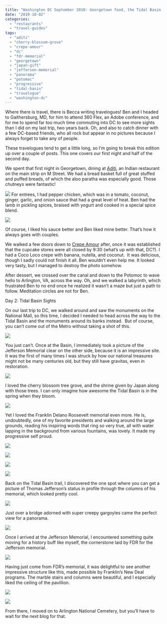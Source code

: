 ```yaml
---
title: "Washington DC September 2010: Georgetown food, the Tidal Basin, and FDR and Jefferson Memorials"
date: "2010-10-02"
categories: 
  - "restaurants"
  - "travel-guides"
tags: 
  - "aditi"
  - "cherry-blossom-grove"
  - "crepe-amour"
  - "dc"
  - "fdr-memorial"
  - "georgetown"
  - "japan-gift"
  - "jefferson-memorial"
  - "panorama"
  - "potomac"
  - "progressive"
  - "tidal-basin"
  - "travelogue"
  - "washington-dc"
---
```


Where there is travel, there is Becca writing travelogues! Ben and I headed to Gaithersburg, MD, for him to attend 360 Flex, an Adobe conference, and for me to spend far too much time commuting into DC to see more sights than I did on my last trip, two years back. Oh, and also to catch dinner with a few DC-based friends, who all rock but appear in no pictures because I always forget to take any of people.

These travelogues tend to get a little long, so I’m going to break this edition up over a couple of posts. This one covers our first night and half of the second day.

We spent that first night in Georgetown, dining at [Aditi](http://www.google.com/url?sa=t&source=web&cd=2&ved=0CBkQFDAB&url=http%3A%2F%2Fwww.dineaditi.com%2F&rct=j&q=adita%20indian%20dc&ei=Ga-jTMzjHMSBlAfTy-HSBA&usg=AFQjCNG-yrjOuFtRFNHAkvbVr37annHaSg&sig2=OUWvu5FNFi8iz5Yq_lDmjQ&cad=rja), an Indian restaurant on the main strip on M Street. We had a bread basket full of great stuffed and puffed breads, of which the aloo paratha was especially good. Those chutneys were fantastic!

![](http://www.blastanova.com/photoalbum/Adventures/Washington%20DC%202010/awdc003.jpg)  For entrees, I had pepper chicken, which was in a tomato, coconut, ginger, garlic, and onion sauce that had a great level of heat. Ben had the lamb in pickling spices, braised with yogurt and cooked in a special spice blend.

![](http://www.blastanova.com/photoalbum/Adventures/Washington%20DC%202010/awdc004.jpg)

Of course, I liked his sauce better and Ben liked mine better. That’s how it always goes with couples.

We walked a few doors down to [Crepe Amour](http://www.google.com/url?sa=t&source=web&cd=1&ved=0CBIQFjAA&url=http%3A%2F%2Fwww.crepeamour.com%2F&rct=j&q=crepe%20amour%20dc&ei=hbKjTMSJG8GqlAf2kYD3BA&usg=AFQjCNGLUiuO2Qn0MiHEn08gjX0siJ5e2Q&sig2=28GGvs8WrQvQhm31BNyZjQ&cad=rja) after, once it was established that the cupcake stores were all closed by 9:30 (what’s up with that, DC?). I had a Coco Loco crepe with banana, nutella, and coconut.  It was delicious, though I sadly could not finish it all. Ben wouldn’t even help me. It looked very tasty, but I managed to destroy the photo somehow.

After dessert, we crossed over the canal and down to the Potomoc to wave hello to Arlington, VA, across the way. Oh, and we walked a labyrinth, which frustrated Ben to no end once he realized it wasn’t a maze but just a path to follow. Meditation circles are not for Ben.

Day 2: Tidal Basin Sights

On our last trip to DC, we walked around and saw the monuments on the National Mall, so this time, I decided I needed to head across the way to the Tidal Basin and the monuments around its banks instead.  But of course, you can’t come out of the Metro without taking a shot of this.

![](http://www.blastanova.com/photoalbum/Adventures/Washington%20DC%202010/wdc002.JPG)

You just can’t. Once at the Basin, I immediately took a picture of the Jefferson Memorial clear on the other side, because it is an impressive site. It was the first of many times I was struck by how our national treasures might not be many centuries old, but they still have gravitas, even in restoration.

![](http://www.blastanova.com/photoalbum/Adventures/Washington%20DC%202010/wdc018.JPG)

I loved the cherry blossom tree grove, and the shrine given by Japan along with those trees. I can only imagine how awesome the Tidal Basin is in the spring when they bloom.

![](http://www.blastanova.com/photoalbum/Adventures/Washington%20DC%202010/wdc020.JPG)

Yet I loved the Franklin Delano Roosevelt memorial even more. He is, undoubtedly, one of my favorite presidents and walking around the large grounds, reading his inspiring words that ring so very true, all with water lapping in the background from various fountains, was lovely. It made my progressive self proud.

![](http://www.blastanova.com/photoalbum/Adventures/Washington%20DC%202010/wdc034.JPG)

![](http://www.blastanova.com/photoalbum/Adventures/Washington%20DC%202010/wdc040.JPG)

![](http://www.blastanova.com/photoalbum/Adventures/Washington%20DC%202010/wdc045.JPG)

![](http://www.blastanova.com/photoalbum/Adventures/Washington%20DC%202010/wdc046.JPG)

Back on the Tidal Basin trail, I discovered the one spot where you can get a picture of Thomas Jefferson’s status in profile through the columns of his memorial, which looked pretty cool.

![](http://www.blastanova.com/photoalbum/Adventures/Washington%20DC%202010/wdc052.JPG)

Just over a bridge adorned with super creepy gargoyles came the perfect view for a panorama.

![](http://www.blastanova.com/photoalbum/Adventures/Washington%20DC%202010/wdc058a.jpg)

Once I arrived at the Jefferson Memorial, I encountered something quite moving for a history buff like myself, the cornerstone laid by FDR for the Jefferson memorial.

![](http://www.blastanova.com/photoalbum/Adventures/Washington%20DC%202010/wdc067.JPG)

Having just come from FDR’s memorial, it was delightful to see another impressive structure like this, made possible by Franklin’s New Deal programs. The marble stairs and columns were beautiful, and I especially liked the ceiling of the pavillion.

![](http://www.blastanova.com/photoalbum/Adventures/Washington%20DC%202010/wdc066.JPG)

![](http://www.blastanova.com/photoalbum/Adventures/Washington%20DC%202010/wdc072.JPG)

From there, I moved on to Arlington National Cemetery, but you’ll have to wait for the next blog for that.

